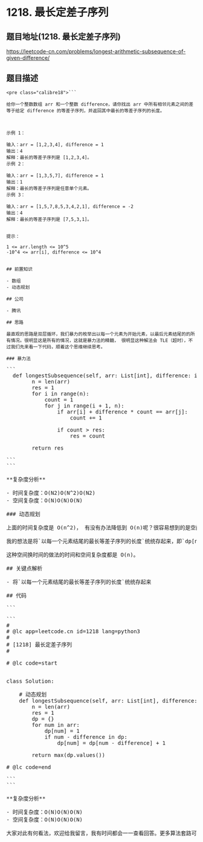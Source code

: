 # 1218. 最长定差子序列

## 题目地址(1218. 最长定差子序列)

<https://leetcode-cn.com/problems/longest-arithmetic-subsequence-of-given-difference/>

## 题目描述

```
<pre class="calibre18">```

给你一个整数数组 arr 和一个整数 difference，请你找出 arr 中所有相邻元素之间的差等于给定 difference 的等差子序列，并返回其中最长的等差子序列的长度。



示例 1：

输入：arr = [1,2,3,4], difference = 1
输出：4
解释：最长的等差子序列是 [1,2,3,4]。
示例 2：

输入：arr = [1,3,5,7], difference = 1
输出：1
解释：最长的等差子序列是任意单个元素。
示例 3：

输入：arr = [1,5,7,8,5,3,4,2,1], difference = -2
输出：4
解释：最长的等差子序列是 [7,5,3,1]。


提示：

1 <= arr.length <= 10^5
-10^4 <= arr[i], difference <= 10^4

```
```

## 前置知识

- 数组
- 动态规划

## 公司

- 腾讯

## 思路

最直观的思路是双层循环，我们暴力的枚举出以每一个元素为开始元素，以最后元素结尾的的所有情况。很明显这是所有的情况，这就是暴力法的精髓， 很明显这种解法会 TLE（超时），不过我们先来看一下代码，顺着这个思维继续思考。

### 暴力法

```
<pre class="calibre18">```
  <span class="hljs-function"><span class="hljs-keyword">def</span> <span class="hljs-title">longestSubsequence</span><span class="hljs-params">(self, arr: List[int], difference: int)</span> -> int:</span>
        n = len(arr)
        res = <span class="hljs-params">1</span>
        <span class="hljs-keyword">for</span> i <span class="hljs-keyword">in</span> range(n):
            count = <span class="hljs-params">1</span>
            <span class="hljs-keyword">for</span> j <span class="hljs-keyword">in</span> range(i + <span class="hljs-params">1</span>, n):
                <span class="hljs-keyword">if</span> arr[i] + difference * count == arr[j]:
                    count += <span class="hljs-params">1</span>

                <span class="hljs-keyword">if</span> count > res:
                    res = count

        <span class="hljs-keyword">return</span> res

```
```

**复杂度分析**

- 时间复杂度：O(N2)O(N^2)O(N2)
- 空间复杂度：O(N)O(N)O(N)

### 动态规划

上面的时间复杂度是 O(n^2)， 有没有办法降低到 O(n)呢？很容易想到的是空间换时间的解决方案。

我的想法是将`以每一个元素结尾的最长等差子序列的长度`统统存起来，即`dp[num] = maxLen` 这样我们遍历到一个新的元素的时候，就去之前的存储中去找`dp[num - difference]`, 如果找到了，就更新当前的`dp[num] = dp[num - difference] + 1`, 否则就是不进行操作（还是默认值 1）。

这种空间换时间的做法的时间和空间复杂度都是 O(n)。

## 关键点解析

- 将`以每一个元素结尾的最长等差子序列的长度`统统存起来

## 代码

```
<pre class="calibre18">```
<span class="hljs-title">#</span>
<span class="hljs-title"># @lc app=leetcode.cn id=1218 lang=python3</span>
<span class="hljs-title">#</span>
<span class="hljs-title"># [1218] 最长定差子序列</span>
<span class="hljs-title">#</span>

<span class="hljs-title"># @lc code=start</span>


<span class="hljs-class"><span class="hljs-keyword">class</span> <span class="hljs-title">Solution</span>:</span>

    <span class="hljs-title"># 动态规划</span>
    <span class="hljs-function"><span class="hljs-keyword">def</span> <span class="hljs-title">longestSubsequence</span><span class="hljs-params">(self, arr: List[int], difference: int)</span> -> int:</span>
        n = len(arr)
        res = <span class="hljs-params">1</span>
        dp = {}
        <span class="hljs-keyword">for</span> num <span class="hljs-keyword">in</span> arr:
            dp[num] = <span class="hljs-params">1</span>
            <span class="hljs-keyword">if</span> num - difference <span class="hljs-keyword">in</span> dp:
                dp[num] = dp[num - difference] + <span class="hljs-params">1</span>

        <span class="hljs-keyword">return</span> max(dp.values())

<span class="hljs-title"># @lc code=end</span>

```
```

**复杂度分析**

- 时间复杂度：O(N)O(N)O(N)
- 空间复杂度：O(N)O(N)O(N)

大家对此有何看法，欢迎给我留言，我有时间都会一一查看回答。更多算法套路可以访问我的 LeetCode 题解仓库：<https://github.com/azl397985856/leetcode> 。 目前已经 37K star 啦。 大家也可以关注我的公众号《力扣加加》带你啃下算法这块硬骨头。 ![](images/6544564e577c3c2404c48edb29af7e19eb1c2cb9.jpg)